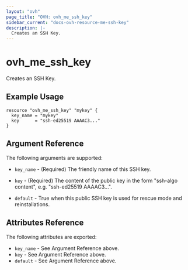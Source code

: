 ```yaml
---
layout: "ovh"
page_title: "OVH: ovh_me_ssh_key"
sidebar_current: "docs-ovh-resource-me-ssh-key"
description: |-
  Creates an SSH Key.
---
```


# ovh_me_ssh_key

Creates an SSH Key.

## Example Usage

```hcl
resource "ovh_me_ssh_key" "mykey" {
  key_name = "mykey"
  key      = "ssh-ed25519 AAAAC3..."
}
```

## Argument Reference

The following arguments are supported:

* `key_name` - (Required) The friendly name of this SSH key.

* `key` - (Required) The content of the public key in the form "ssh-algo content", e.g. "ssh-ed25519 AAAAC3...".

* `default` - True when this public SSH key is used for rescue mode and reinstallations.

## Attributes Reference

The following attributes are exported:

* `key_name` - See Argument Reference above.
* `key` - See Argument Reference above.
* `default` - See Argument Reference above.
